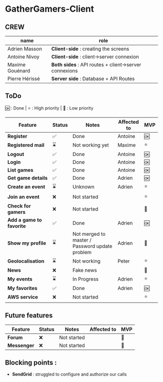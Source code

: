 # GatherGamers-Client

## CREW
| name | role |
|------|------|
| Adrien Masson | **Client-side** : creating the screens |
| Antoine Nivoy | **Client-side** : client->server connexion |
| Maxime Gouénard | **Both sides** : API routes + client->server connexions |
| Pierre Hérissé | **Server side** : Database + API Routes |

## ToDo

🆗 : Done | ⭐ : High priority | 🚫 : Low priority

| Feature | Status | Notes | Affected to | MVP |
|---------|--------|-------|------------|-----|
| **Register** | ✅ | Done | Antoine | 🆗 |
| **Registered mail** | ⌛ | Not working yet | Maxime | ⭐ |
| **Logout** | ✅ | Done | Antoine | 🆗 |
| **Login** | ✅ | Done | Antoine | 🆗 |
| **List games** | ✅ | Done | Antoine | 🆗 |
| **Get game details** | ✅ | Done | Adrien | 🆗 |
| **Create an event** | ⌛ | Unknown | Adrien | ⭐ |
| **Join an event** | ❌ | Not started | | ⭐ |
| **Check for gamers** | ❌ | Not started | | 🚫 |
| **Add a game to favorite** | ✅ | Done | Adrien | 🆗 |
| **Show my profile** | ⌛ | Not merged to master / Password update problem | Adrien | 🚫 |
| **Geolocalisation** | ⌛ | Not working | Peter | ⭐ |
| **News** | ❌ | Fake news | | 🚫 | 
| **My events** | ⌛ | In Progress | Adrien | ⭐ |
| **My favorites** | ✅ | Done | Adrien | 🆗 |
| **AWS service** | ❌ | Not started | | ⭐ |

## Future features

| Feature | Status | Notes | Affected to | MVP |
|---------|--------|-------|------------|-----|
| **Forum** | ❌ | Not started | | 🚫 |
| **Messenger** | ❌ | Not started | | 🚫 |

## Blocking points :

- **SendGrid** : struggled to configure and authorize our calls
